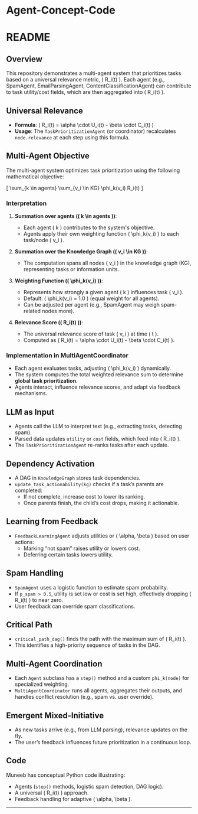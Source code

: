 # Agent-Concept-Code
# README

## Overview
This repository demonstrates a multi-agent system that prioritizes tasks based on a universal relevance metric, \( R_i(t) \). Each agent (e.g., SpamAgent, EmailParsingAgent, ContentClassificationAgent) can contribute to task utility/cost fields, which are then aggregated into \( R_i(t) \).

## Universal Relevance
- **Formula**: \( R_i(t) = \alpha \cdot U_i(t) - \beta \cdot C_i(t) \)  
- **Usage**: The `TaskPrioritizationAgent` (or coordinator) recalculates `node.relevance` at each step using this formula.

## Multi-Agent Objective
The multi-agent system optimizes task prioritization using the following mathematical objective:

\[
\sum_{k \in agents} \sum_{v_i \in KG} \phi_k(v_i) R_i(t)
\]

### **Interpretation**
1. **Summation over agents (\( k \in agents \))**:
   - Each agent \( k \) contributes to the system's objective.
   - Agents apply their own weighting function \( \phi_k(v_i) \) to each task/node \( v_i \).

2. **Summation over the Knowledge Graph (\( v_i \in KG \))**:
   - The computation spans all nodes \( v_i \) in the knowledge graph (KG), representing tasks or information units.

3. **Weighting Function (\( \phi_k(v_i) \))**:
   - Represents how strongly a given agent \( k \) influences task \( v_i \).
   - Default: \( \phi_k(v_i) = 1.0 \) (equal weight for all agents).
   - Can be adjusted per agent (e.g., SpamAgent may weigh spam-related nodes more).

4. **Relevance Score (\( R_i(t) \))**:
   - The universal relevance score of task \( v_i \) at time \( t \).
   - Computed as \( R_i(t) = \alpha \cdot U_i(t) - \beta \cdot C_i(t) \).

### **Implementation in MultiAgentCoordinator**
- Each agent evaluates tasks, adjusting \( \phi_k(v_i) \) dynamically.
- The system computes the total weighted relevance sum to determine **global task prioritization**.
- Agents interact, influence relevance scores, and adapt via feedback mechanisms.

## LLM as Input
- Agents call the LLM to interpret text (e.g., extracting tasks, detecting spam).
- Parsed data updates `utility` or `cost` fields, which feed into \( R_i(t) \).
- The `TaskPrioritizationAgent` re-ranks tasks after each update.

## Dependency Activation
- A DAG in `KnowledgeGraph` stores task dependencies.
- `update_task_actionability(kg)` checks if a task’s parents are completed:
  - If not complete, increase cost to lower its ranking.
  - Once parents finish, the child’s cost drops, making it actionable.

## Learning from Feedback
- `FeedbackLearningAgent` adjusts utilities or \( \alpha, \beta \) based on user actions:
  - Marking “not spam” raises utility or lowers cost.
  - Deferring certain tasks lowers utility.

## Spam Handling
- `SpamAgent` uses a logistic function to estimate spam probability.
- If `p_spam > 0.5`, utility is set low or cost is set high, effectively dropping \( R_i(t) \) to near zero.
- User feedback can override spam classifications.

## Critical Path
- `critical_path_dag()` finds the path with the maximum sum of \( R_i(t) \).
- This identifies a high-priority sequence of tasks in the DAG.

## Multi-Agent Coordination
- Each `Agent` subclass has a `step()` method and a custom `phi_k(node)` for specialized weighting.
- `MultiAgentCoordinator` runs all agents, aggregates their outputs, and handles conflict resolution (e.g., spam vs. user override).

## Emergent Mixed-Initiative
- As new tasks arrive (e.g., from LLM parsing), relevance updates on the fly.
- The user’s feedback influences future prioritization in a continuous loop.

## Code
Muneeb has conceptual Python code illustrating:
- Agents (`step()` methods, logistic spam detection, DAG logic).
- A universal \( R_i(t) \) approach.
- Feedback handling for adaptive \( \alpha, \beta \).



---



